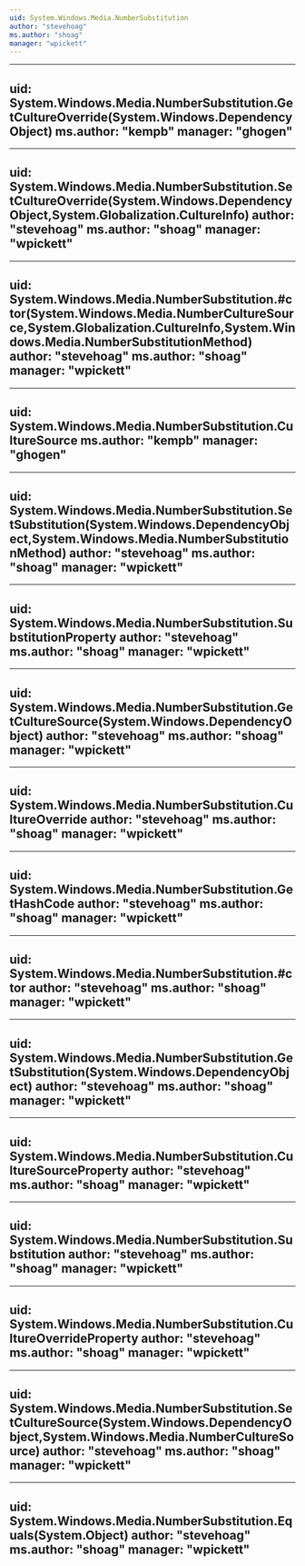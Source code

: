 ```yaml
---
uid: System.Windows.Media.NumberSubstitution
author: "stevehoag"
ms.author: "shoag"
manager: "wpickett"
---
```


---
uid: System.Windows.Media.NumberSubstitution.GetCultureOverride(System.Windows.DependencyObject)
ms.author: "kempb"
manager: "ghogen"
---

---
uid: System.Windows.Media.NumberSubstitution.SetCultureOverride(System.Windows.DependencyObject,System.Globalization.CultureInfo)
author: "stevehoag"
ms.author: "shoag"
manager: "wpickett"
---

---
uid: System.Windows.Media.NumberSubstitution.#ctor(System.Windows.Media.NumberCultureSource,System.Globalization.CultureInfo,System.Windows.Media.NumberSubstitutionMethod)
author: "stevehoag"
ms.author: "shoag"
manager: "wpickett"
---

---
uid: System.Windows.Media.NumberSubstitution.CultureSource
ms.author: "kempb"
manager: "ghogen"
---

---
uid: System.Windows.Media.NumberSubstitution.SetSubstitution(System.Windows.DependencyObject,System.Windows.Media.NumberSubstitutionMethod)
author: "stevehoag"
ms.author: "shoag"
manager: "wpickett"
---

---
uid: System.Windows.Media.NumberSubstitution.SubstitutionProperty
author: "stevehoag"
ms.author: "shoag"
manager: "wpickett"
---

---
uid: System.Windows.Media.NumberSubstitution.GetCultureSource(System.Windows.DependencyObject)
author: "stevehoag"
ms.author: "shoag"
manager: "wpickett"
---

---
uid: System.Windows.Media.NumberSubstitution.CultureOverride
author: "stevehoag"
ms.author: "shoag"
manager: "wpickett"
---

---
uid: System.Windows.Media.NumberSubstitution.GetHashCode
author: "stevehoag"
ms.author: "shoag"
manager: "wpickett"
---

---
uid: System.Windows.Media.NumberSubstitution.#ctor
author: "stevehoag"
ms.author: "shoag"
manager: "wpickett"
---

---
uid: System.Windows.Media.NumberSubstitution.GetSubstitution(System.Windows.DependencyObject)
author: "stevehoag"
ms.author: "shoag"
manager: "wpickett"
---

---
uid: System.Windows.Media.NumberSubstitution.CultureSourceProperty
author: "stevehoag"
ms.author: "shoag"
manager: "wpickett"
---

---
uid: System.Windows.Media.NumberSubstitution.Substitution
author: "stevehoag"
ms.author: "shoag"
manager: "wpickett"
---

---
uid: System.Windows.Media.NumberSubstitution.CultureOverrideProperty
author: "stevehoag"
ms.author: "shoag"
manager: "wpickett"
---

---
uid: System.Windows.Media.NumberSubstitution.SetCultureSource(System.Windows.DependencyObject,System.Windows.Media.NumberCultureSource)
author: "stevehoag"
ms.author: "shoag"
manager: "wpickett"
---

---
uid: System.Windows.Media.NumberSubstitution.Equals(System.Object)
author: "stevehoag"
ms.author: "shoag"
manager: "wpickett"
---
